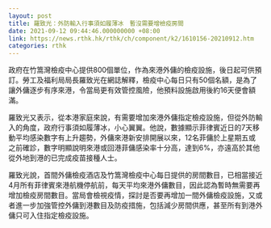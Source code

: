 ```yaml
---
layout: post
title: 羅致光：外防輸入行事須如履薄冰　暫沒需要增檢疫房間
date: 2021-09-12 09:44:46.000000000 +08:00
link: https://news.rthk.hk/rthk/ch/component/k2/1610156-20210912.htm
categories: rthk
---
```


政府在竹篙灣檢疫中心提供800個單位，作為來港外傭的檢疫設施，後日起可供預訂。勞工及福利局局長羅致光在網誌解釋，檢疫中心每日只有50個名額，是為了讓外傭逐步有序來港，令當局更有效管控風險，他預料設施啟用後約16天便會額滿。

羅致光又表示，從本港家庭來說，有需要增加來港外傭指定檢疫設施，但從外防輸入的角度，政府行事須如履薄冰，小心翼翼。他說，數據顯示菲律賓近日的7天移動平均感染數字有上升趨勢，外傭來港新安排開展以來，12名菲傭於上星期五或之前確診，數字明顯說明來港或回港菲傭感染率十分高，達到6%，亦遠高於其他從外地到港的已完成疫苗接種人士。

羅致光說，首間外傭檢疫酒店及竹篙灣檢疫中心每日提供的房間數目，已相當接近4月所有菲律賓來港航機停航前，每天平均來港外傭數目，因此認為暫時無需要再增加檢疫房間數目。當局會檢視疫情，探討是否要再增加一間外傭檢疫設施，又或者進一步加強管控外傭到港數目及防疫措施，包括減少房間供應，甚至所有到港外傭只可入住指定檢疫設施。
